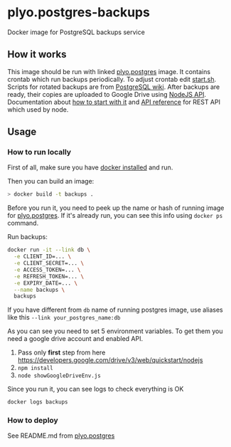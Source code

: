 # plyo.postgres-backups
Docker image for PostgreSQL backups service

## How it works

This image should be run with linked [plyo.postgres](https://github.com/plyo/plyo.postgres) image. It contains crontab which run backups periodically. To adjust crontab edit [start.sh](plyo/plyo.postgres-backups/blob/master/files/lib/start.sh). Scripts for rotated backups are from [PostgreSQL wiki](https://wiki.postgresql.org/wiki/Automated_Backup_on_Linux). After backups are ready, their copies are uploaded to Google Drive using [NodeJS API](https://github.com/google/google-api-nodejs-client/). Documentation about [how to start with it](https://developers.google.com/drive/v2/web/quickstart/nodejs) and [API reference](https://developers.google.com/drive/v3/reference/files/create) for REST API which used by node. 

## Usage

### How to run locally

First of all, make sure you have [docker installed](https://docs.docker.com/engine/installation/mac/) and run.

Then you can build an image:
```bash
> docker build -t backups .
```

Before you run it, you need to peek up the name or hash of running image for [plyo.postgres](https://github.com/plyo/plyo.postgres). If it's already run, you can see this info using `docker ps` command.

Run backups:
```bash
docker run -it --link db \
  -e CLIENT_ID=... \
  -e CLIENT_SECRET=... \
  -e ACCESS_TOKEN=... \
  -e REFRESH_TOKEN=... \
  -e EXPIRY_DATE=... \
  --name backups \
  backups
```

If you have different from `db` name of running postgres image, use aliases like this `--link your_postgres_name:db`

As you can see you need to set 5 environment variables. To get them you need a google drive account and enabled API. 

1. Pass only **first** step from here https://developers.google.com/drive/v3/web/quickstart/nodejs
2. `npm install`
3. `node showGoogleDriveEnv.js`

Since you run it, you can see logs to check everything is OK
```bash
docker logs backups
```

### How to deploy

See README.md from [plyo.postgres](https://github.com/plyo/plyo.postgres)
